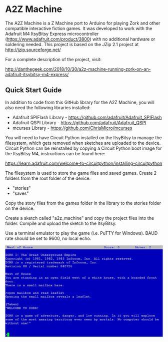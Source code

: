 # A2Z Machine

The A2Z Machine is a Z Machine port to Arduino for playing Zork and other compatible interactive fiction games. It was developed to work with the Adafruit M4 ItsyBitsy Express microcontroller (https://www.adafruit.com/product/3800) with no additional hardware or soldering needed. This project is based on the JZip 2.1 project at http://jzip.sourceforge.net/

For a complete description of the project, visit:

http://danthegeek.com/2018/10/30/a2z-machine-running-zork-on-an-adafruit-itsybitsy-m4-express/

## Quick Start Guide

In addition to code from this GitHub library for the A2Z Machine, you will also need the following libraries installed:

- Adafruit SPIFlash Library - https://github.com/adafruit/Adafruit_SPIFlash
- Adafruit QSPI Library - https://github.com/adafruit/Adafruit_QSPI
- mcurses Library - https://github.com/ChrisMicro/mcurses

You will need to have Circuit Python installed on the ItsyBitsy to manage the filesystem, which gets removed when sketches are uploaded to the device. Circuit Python can be reinstalled by copying a Circuit Python boot image for the ItsyBitsy M4, instructions can be found here:

https://learn.adafruit.com/welcome-to-circuitpython/installing-circuitpython

The filesystem is used to store the game files and saved games. Create 2 folders from the root folder of the device:

- "stories"
- "saves"

Copy the story files from the games folder in the library to the stories folder on the device. 

Create a sketch called "a2z_machine" and copy the project files into the folder. Compile and upload the sketch to the ItsyBitsy.

Use a terminal emulator to play the game (i.e. PuTTY for Windows). BAUD rate should be set to 9600, no local echo.

![ScreenShot](screenshot.png)
